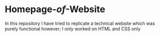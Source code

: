 # Homepage-_of_-Website
In this repository I have tried to replicate a technical website which was purely functional however; I only worked on HTML and CSS only
